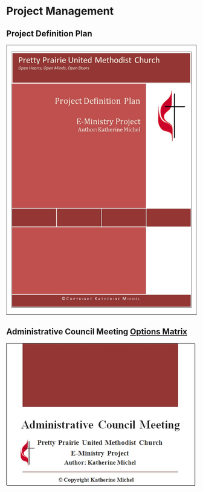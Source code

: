 # Project Management

## Project Definition Plan

![](project-management/project-definition-plan-cover.jpg)

## Administrative Council Meeting [Options Matrix](https://drive.google.com/file/d/0B02bpu7HZwJRUmZ1Nk15WF9wSkU/view?usp=sharing)

[![](project-management/administrative-council-meeting-slide-deck-cover.jpg)](https://drive.google.com/file/d/0B02bpu7HZwJRUmZ1Nk15WF9wSkU/view?usp=sharing)



